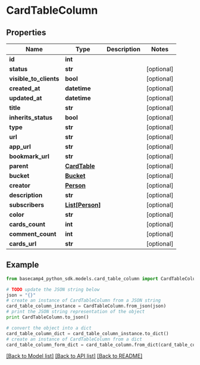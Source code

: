 # CardTableColumn


## Properties

Name | Type | Description | Notes
------------ | ------------- | ------------- | -------------
**id** | **int** |  | 
**status** | **str** |  | [optional] 
**visible_to_clients** | **bool** |  | [optional] 
**created_at** | **datetime** |  | [optional] 
**updated_at** | **datetime** |  | [optional] 
**title** | **str** |  | [optional] 
**inherits_status** | **bool** |  | [optional] 
**type** | **str** |  | [optional] 
**url** | **str** |  | [optional] 
**app_url** | **str** |  | [optional] 
**bookmark_url** | **str** |  | [optional] 
**parent** | [**CardTable**](CardTable.md) |  | [optional] 
**bucket** | [**Bucket**](Bucket.md) |  | [optional] 
**creator** | [**Person**](Person.md) |  | [optional] 
**description** | **str** |  | [optional] 
**subscribers** | [**List[Person]**](Person.md) |  | [optional] 
**color** | **str** |  | [optional] 
**cards_count** | **int** |  | [optional] 
**comment_count** | **int** |  | [optional] 
**cards_url** | **str** |  | [optional] 

## Example

```python
from basecamp4_python_sdk.models.card_table_column import CardTableColumn

# TODO update the JSON string below
json = "{}"
# create an instance of CardTableColumn from a JSON string
card_table_column_instance = CardTableColumn.from_json(json)
# print the JSON string representation of the object
print CardTableColumn.to_json()

# convert the object into a dict
card_table_column_dict = card_table_column_instance.to_dict()
# create an instance of CardTableColumn from a dict
card_table_column_form_dict = card_table_column.from_dict(card_table_column_dict)
```
[[Back to Model list]](../README.md#documentation-for-models) [[Back to API list]](../README.md#documentation-for-api-endpoints) [[Back to README]](../README.md)


